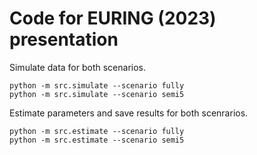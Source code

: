 # Code for EURING (2023) presentation

Simulate data for both scenarios.

```
python -m src.simulate --scenario fully
python -m src.simulate --scenario semi5
```

Estimate parameters and save results for both scenrarios. 

```
python -m src.estimate --scenario fully
python -m src.estimate --scenario semi5
```
